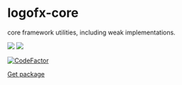 # logofx-core
core framework utilities, including weak implementations.

<img src=https://ci.appveyor.com/api/projects/status/github/logofx/logofx-core>

<img src=https://img.shields.io/nuget/dt/LogoFX.Core>

[![CodeFactor](https://www.codefactor.io/repository/github/logofx/logofx-core/badge?style=for-the-badge/master)](https://www.codefactor.io/repository/github/logofx/logofx-core/overview/master)

[Get package](https://www.nuget.org/packages/LogoFX.Core/)
